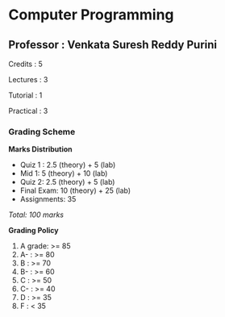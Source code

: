 # Computer Programming
## Professor : Venkata Suresh Reddy Purini

Credits : 5

Lectures : 3

Tutorial : 1

Practical : 3

### Grading Scheme

**Marks Distribution**

- Quiz 1 : 2.5 (theory) + 5 (lab)
- Mid 1: 5 (theory) + 10 (lab)
- Quiz 2: 2.5 (theory) + 5 (lab)
- Final Exam: 10 (theory) + 25 (lab)
- Assignments: 35

_Total: 100 marks_

**Grading Policy**

1. A grade: >= 85
1. A- : >= 80
1. B : >= 70
1. B- : >= 60
1. C : >= 50
1. C- : >= 40
1. D : >= 35
1. F : < 35
